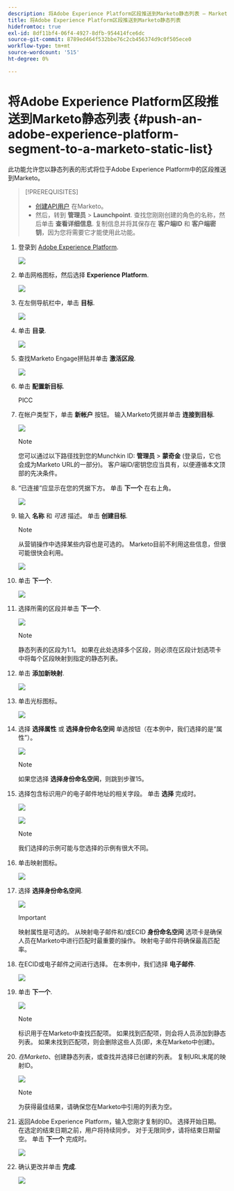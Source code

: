 ```yaml
---
description: 将Adobe Experience Platform区段推送到Marketo静态列表 — Marketo文档 — 产品文档
title: 将Adobe Experience Platform区段推送到Marketo静态列表
hidefromtoc: true
exl-id: 8df11bf4-06f4-4927-8dfb-954414fce6dc
source-git-commit: 8789ed464f532bbe76c2cb456374d9c0f505ece0
workflow-type: tm+mt
source-wordcount: '515'
ht-degree: 0%

---
```


# 将Adobe Experience Platform区段推送到Marketo静态列表 {#push-an-adobe-experience-platform-segment-to-a-marketo-static-list}

此功能允许您以静态列表的形式将位于Adobe Experience Platform中的区段推送到Marketo。

>[!PREREQUISITES]
>
>* [创建API用户](/help/marketo/product-docs/administration/users-and-roles/create-an-api-only-user.md) 在Marketo。
>* 然后，转到 **管理员** > **Launchpoint**. 查找您刚刚创建的角色的名称，然后单击 **查看详细信息**. 复制信息并将其保存在 **客户端ID** 和 **客户端密钥**，因为您将需要它才能使用此功能。


1. 登录到 [Adobe Experience Platform](https://experience.adobe.com/).

   ![](assets/push-an-adobe-experience-platform-segment-to-a-marketo-static-list-1.png)

1. 单击网格图标，然后选择 **Experience Platform**.

   ![](assets/push-an-adobe-experience-platform-segment-to-a-marketo-static-list-2.png)

1. 在左侧导航栏中，单击 **目标**.

   ![](assets/push-an-adobe-experience-platform-segment-to-a-marketo-static-list-3.png)

1. 单击 **目录**.

   ![](assets/push-an-adobe-experience-platform-segment-to-a-marketo-static-list-4.png)

1. 查找Marketo Engage拼贴并单击 **激活区段**.

   ![](assets/push-an-adobe-experience-platform-segment-to-a-marketo-static-list-5.png)

1. 单击 **配置新目标**.

   PICC

1. 在帐户类型下，单击 **新帐户** 按钮。 输入Marketo凭据并单击 **连接到目标**.

   ![](assets/push-an-adobe-experience-platform-segment-to-a-marketo-static-list-6.png)

   >[!NOTE]
   >
   >您可以通过以下路径找到您的Munchkin ID: **管理员** > **蒙奇金** (登录后，它也会成为Marketo URL的一部分)。 客户端ID/密钥您应当具有，以便遵循本文顶部的先决条件。

1. “已连接”应显示在您的凭据下方。 单击 **下一个** 在右上角。

   ![](assets/push-an-adobe-experience-platform-segment-to-a-marketo-static-list-7.png)

1. 输入 **名称** 和 _可选_ 描述。 单击 **创建目标**.

   >[!NOTE]
   >
   >从营销操作中选择某些内容也是可选的。 Marketo目前不利用这些信息，但很可能很快会利用。

   ![](assets/push-an-adobe-experience-platform-segment-to-a-marketo-static-list-8.png)

1. 单击 **下一个**.

   ![](assets/push-an-adobe-experience-platform-segment-to-a-marketo-static-list-9.png)

1. 选择所需的区段并单击 **下一个**.

   ![](assets/push-an-adobe-experience-platform-segment-to-a-marketo-static-list-10.png)

   >[!NOTE]
   >
   >静态列表的区段为1:1。 如果在此处选择多个区段，则必须在区段计划选项卡中将每个区段映射到指定的静态列表。

1. 单击 **添加新映射**.

   ![](assets/push-an-adobe-experience-platform-segment-to-a-marketo-static-list-11.png)

1. 单击光标图标。

   ![](assets/push-an-adobe-experience-platform-segment-to-a-marketo-static-list-12.png)

1. 选择 **选择属性** 或 **选择身份命名空间** 单选按钮（在本例中，我们选择的是“属性”）。

   ![](assets/push-an-adobe-experience-platform-segment-to-a-marketo-static-list-13.png)

   >[!NOTE]
   >
   >如果您选择 **选择身份命名空间**，则跳到步骤15。

1. 选择包含标识用户的电子邮件地址的相关字段。 单击 **选择** 完成时。

   ![](assets/push-an-adobe-experience-platform-segment-to-a-marketo-static-list-14.png)

   ![](assets/push-an-adobe-experience-platform-segment-to-a-marketo-static-list-15.png)

   >[!NOTE]
   >
   >我们选择的示例可能与您选择的示例有很大不同。

1. 单击映射图标。

   ![](assets/push-an-adobe-experience-platform-segment-to-a-marketo-static-list-16.png)

1. 选择 **选择身份命名空间**.

   ![](assets/push-an-adobe-experience-platform-segment-to-a-marketo-static-list-17.png)

   >[!IMPORTANT]
   >
   >映射属性是可选的。 从映射电子邮件和/或ECID **身份命名空间** 选项卡是确保人员在Marketo中进行匹配时最重要的操作。 映射电子邮件将确保最高匹配率。

1. 在ECID或电子邮件之间进行选择。 在本例中，我们选择 **电子邮件**.

   ![](assets/push-an-adobe-experience-platform-segment-to-a-marketo-static-list-18.png)

1. 单击 **下一个**.

   ![](assets/push-an-adobe-experience-platform-segment-to-a-marketo-static-list-19.png)

   >[!NOTE]
   >
   >标识用于在Marketo中查找匹配项。 如果找到匹配项，则会将人员添加到静态列表。 如果未找到匹配项，则会删除这些人员(即，未在Marketo中创建)。

1. _在Marketo_、创建静态列表，或查找并选择已创建的列表。 复制URL末尾的映射ID。

   ![](assets/push-an-adobe-experience-platform-segment-to-a-marketo-static-list-20.png)

   >[!NOTE]
   >
   >为获得最佳结果，请确保您在Marketo中引用的列表为空。

1. 返回Adobe Experience Platform，输入您刚才复制的ID。 选择开始日期。 在选定的结束日期之前，用户将持续同步。 对于无限同步，请将结束日期留空。 单击 **下一个** 完成时。

   ![](assets/push-an-adobe-experience-platform-segment-to-a-marketo-static-list-21.png)

1. 确认更改并单击 **完成**.

   ![](assets/push-an-adobe-experience-platform-segment-to-a-marketo-static-list-22.png)
